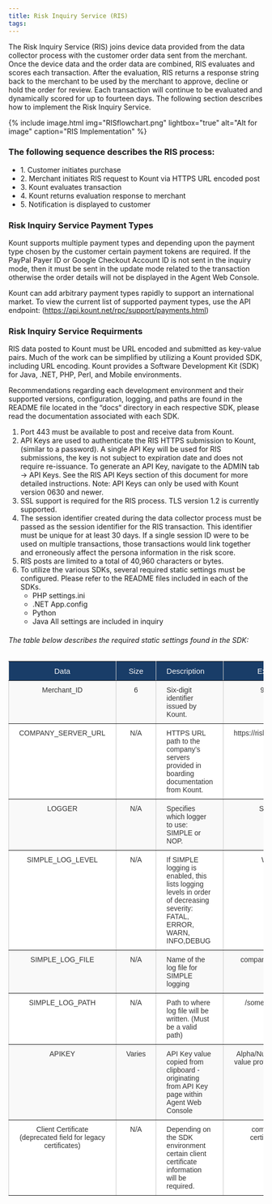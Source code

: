```yaml
---
title: Risk Inquiry Service (RIS)
tags:
---
```


The Risk Inquiry Service (RIS) joins device data provided from the data collector process with the customer order data sent from the merchant. Once the device data and the order data are combined, RIS evaluates and scores each transaction. After the evaluation, RIS returns a response string back to the merchant to be used by the merchant to approve, decline or hold the order for review. Each transaction will continue to be evaluated and dynamically scored for up to fourteen days. The following section describes how to implement the Risk Inquiry Service.

{% include image.html img="RISflowchart.png" lightbox="true" alt="Alt for image" caption="RIS Implementation" %}


### The following sequence describes the RIS process:

<ul class="uk-list uk-list-divider">
    <li>1.	Customer initiates purchase</li>
    <li>2.	Merchant initiates RIS request to Kount via HTTPS URL encoded post</li>
    <li>3.	Kount evaluates transaction</li>
    <li>4.	Kount returns evaluation response to merchant</li>
    <li>5.	Notification is displayed to customer</li>
</ul>

### Risk Inquiry Service Payment Types
Kount supports multiple payment types and depending upon the payment type chosen by the customer certain payment tokens are required. If the PayPal Payer ID or Google Checkout Account ID is not sent in the inquiry mode, then it must be sent in the update mode related to the transaction otherwise the order details will not be displayed in the Agent Web Console.

Kount can add arbitrary payment types rapidly to support an international market. To view the current list of supported payment types, use the API endpoint: (https://api.kount.net/rpc/support/payments.html)


### Risk Inquiry Service Requirments
RIS data posted to Kount must be URL encoded and submitted as key-value pairs. Much of the work can be simplified by utilizing a Kount provided SDK, including URL encoding. Kount provides a Software Development Kit (SDK) for Java, .NET, PHP, Perl, and Mobile environments.

Recommendations regarding each development environment and their supported versions, configuration, logging, and paths are found in the README file located in the “docs“ directory in each respective SDK, please read the documentation associated with each SDK.

1.	Port 443 must be available to post and receive data from Kount.
2.	API Keys are used to authenticate the RIS HTTPS submission to Kount, (similar to a password). A single API Key will be used for RIS submissions, the key is not subject to expiration date and does not require re-issuance. To generate an API Key, navigate to the ADMIN tab -> API Keys. See the RIS API Keys section of this document for more detailed instructions. Note: API Keys can only be used with Kount version 0630 and newer.
3.	SSL support is required for the RIS process. TLS version 1.2 is currently supported.
4.	The session identifier created during the data collector process must be passed as the session identifier for the RIS transaction. This identifier must be unique for at least 30 days. If a single session ID were to be used on multiple transactions, those transactions would link together and erroneously affect the persona information in the risk score.
5.	RIS posts are limited to a total of 40,960 characters or bytes.
6.	To utilize the various SDKs, several required static settings must be configured. Please refer to the README files included in each of the SDKs.
     * PHP settings.ini
     * .NET App.config
     * Python
     * Java All settings are included in inquiry
     
###### The table below describes the required static settings found in the SDK: 

<style type="text/css">
.tg  {border-collapse:collapse;border-spacing:0;border-color:#ccc;}
.tg td{font-family:Arial, sans-serif;font-size:14px;padding:10px 20px;border-style:solid;border-width:1px;overflow:hidden;word-break:normal;border-color:#ccc;color:#333;background-color:#fff;}
.tg th{font-family:Arial, sans-serif;font-size:14px;font-weight:normal;padding:10px 20px;border-style:solid;border-width:1px;overflow:hidden;word-break:normal;border-color:#ccc;color:#333;background-color:#f0f0f0;}
.tg .tg-8421{font-size:15px;font-family:"Arial Black", Gadget, sans-serif !important;;background-color:#193d68;color:#f9f9f9;border-color:inherit;text-align:left;vertical-align:top}
.tg .tg-ds6z{font-size:15px;font-family:"Arial Black", Gadget, sans-serif !important;;background-color:#193d68;color:#f9f9f9;border-color:inherit;text-align:center;vertical-align:top}
.tg .tg-c3ow{border-color:inherit;text-align:center;vertical-align:top}
.tg .tg-abip{background-color:#f9f9f9;border-color:inherit;text-align:center;vertical-align:top}
.tg .tg-btxf{background-color:#f9f9f9;border-color:inherit;text-align:left;vertical-align:top}
.tg .tg-0pky{border-color:inherit;text-align:left;vertical-align:top}
</style>
<table class="tg">
  <tr>
    <th class="tg-ds6z">﻿Data</th>
    <th class="tg-ds6z">Size</th>
    <th class="tg-8421">Description</th>
    <th class="tg-ds6z">Example</th>
  </tr>
  <tr>
    <td class="tg-abip">Merchant_ID</td>
    <td class="tg-abip">6</td>
    <td class="tg-btxf">Six-digit identifier issued by Kount.</td>
    <td class="tg-abip">999999</td>
  </tr>
  <tr>
    <td class="tg-c3ow">COMPANY_SERVER_URL</td>
    <td class="tg-c3ow">N/A</td>
    <td class="tg-0pky">HTTPS URL path to the company’s servers provided in boarding documentation from Kount.</td>
    <td class="tg-c3ow">https://risk.test.kount.net</td>
  </tr>
  <tr>
    <td class="tg-abip">LOGGER</td>
    <td class="tg-abip">N/A</td>
    <td class="tg-btxf">Specifies which logger to use: SIMPLE or NOP.</td>
    <td class="tg-abip">SIMPLE</td>
  </tr>
  <tr>
    <td class="tg-c3ow">SIMPLE_LOG_LEVEL</td>
    <td class="tg-c3ow">N/A</td>
    <td class="tg-0pky">If SIMPLE logging is enabled, this lists logging levels in order of decreasing severity: FATAL, ERROR, WARN, INFO,DEBUG</td>
    <td class="tg-c3ow">WARN</td>
  </tr>
  <tr>
    <td class="tg-abip">SIMPLE_LOG_FILE</td>
    <td class="tg-abip">N/A</td>
    <td class="tg-btxf">Name of the log file for SIMPLE logging</td>
    <td class="tg-abip">company-sdk-ris.log</td>
  </tr>
  <tr>
    <td class="tg-c3ow">SIMPLE_LOG_PATH</td>
    <td class="tg-c3ow">N/A</td>
    <td class="tg-0pky">Path to where log file will be written. (Must be a valid path)</td>
    <td class="tg-c3ow">/some/path/to/log</td>
  </tr>
  <tr>
    <td class="tg-abip">APIKEY</td>
    <td class="tg-abip">Varies</td>
    <td class="tg-btxf">API Key value copied from clipboard - originating from API Key page within Agent Web Console</td>
    <td class="tg-abip">Alpha/Numeric hashed value provided by Kount</td>
  </tr>
  <tr>
    <td class="tg-c3ow">Client Certificate (deprecated field for legacy certificates)</td>
    <td class="tg-c3ow">N/A</td>
    <td class="tg-0pky">Depending on the SDK environment certain client certificate information will be required.</td>
    <td class="tg-c3ow">company-ris- certificate.p12</td>
  </tr>
</table>
